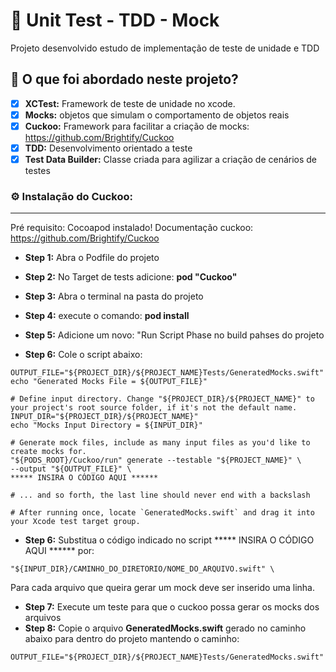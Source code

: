 # 🍎 Unit Test - TDD - Mock

Projeto desenvolvido estudo de implementação de teste de unidade e TDD
<br>

## 📖 O que foi abordado neste projeto?

- [x] **XCTest:** Framework de teste de unidade no xcode.
- [x] **Mocks:** objetos que simulam o comportamento de objetos reais
- [x] **Cuckoo:** Framework para facilitar a criação de mocks: https://github.com/Brightify/Cuckoo
- [x] **TDD:** Desenvolvimento orientado a teste  
- [x] **Test Data Builder:** Classe criada para agilizar a criação de cenários de testes

### ⚙️ Instalação do Cuckoo:
---

Pré requisito: Cocoapod instalado!
Documentação cuckoo: https://github.com/Brightify/Cuckoo

- **Step 1:** Abra o Podfile do projeto
- **Step 2:** No Target de tests adicione: **pod "Cuckoo"**
- **Step 3:** Abra o terminal na pasta do projeto 
- **Step 4:** execute o comando: **pod install**

- **Step 5:** Adicione um novo: "Run Script Phase no build pahses do projeto
- **Step 6:** Cole o script abaixo:

```# Define output file. Change "${PROJECT_DIR}/${PROJECT_NAME}Tests" to your test's root source folder, if it's not the default name.
OUTPUT_FILE="${PROJECT_DIR}/${PROJECT_NAME}Tests/GeneratedMocks.swift"
echo "Generated Mocks File = ${OUTPUT_FILE}"

# Define input directory. Change "${PROJECT_DIR}/${PROJECT_NAME}" to your project's root source folder, if it's not the default name.
INPUT_DIR="${PROJECT_DIR}/${PROJECT_NAME}"
echo "Mocks Input Directory = ${INPUT_DIR}"

# Generate mock files, include as many input files as you'd like to create mocks for.
"${PODS_ROOT}/Cuckoo/run" generate --testable "${PROJECT_NAME}" \
--output "${OUTPUT_FILE}" \
***** INSIRA O CÓDIGO AQUI ******

# ... and so forth, the last line should never end with a backslash

# After running once, locate `GeneratedMocks.swift` and drag it into your Xcode test target group.
```

- **Step 6:** Substitua o código indicado no script ***** INSIRA O CÓDIGO AQUI ****** por:
```
"${INPUT_DIR}/CAMINHO_DO_DIRETORIO/NOME_DO_ARQUIVO.swift" \
```
Para cada arquivo que queira gerar um mock deve ser inserido uma linha.

- **Step 7:** Execute um teste para que o cuckoo possa gerar os mocks dos arquivos
- **Step 8:** Copie o arquivo **GeneratedMocks.swift** gerado no caminho abaixo para dentro do projeto mantendo o caminho: 
```
OUTPUT_FILE="${PROJECT_DIR}/${PROJECT_NAME}Tests/GeneratedMocks.swift" 
```


